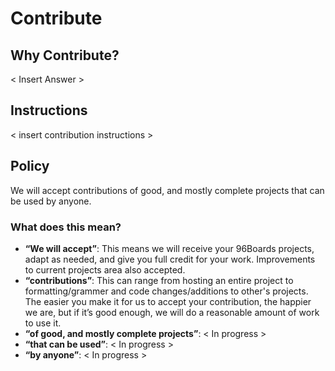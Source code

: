# Contribute

## Why Contribute?

< Insert Answer >

## Instructions

< insert contribution instructions >

## Policy

We will accept contributions of good, and mostly complete projects that can be used by anyone.

### What does this mean?

- **“We will accept”**: This means we will receive your 96Boards projects, adapt as needed, and give you full credit for your work. Improvements to current projects area also accepted.
- **“contributions”**: This can range from hosting an entire project to formatting/grammer and code changes/additions to other's projects. The easier you make it for us to accept your contribution, the happier we are, but if it’s good enough, we will do a reasonable amount of work to use it.
- **“of good, and mostly complete projects”**: < In progress >
- **“that can be used”**: < In progress >
- **“by anyone”**: < In progress >



